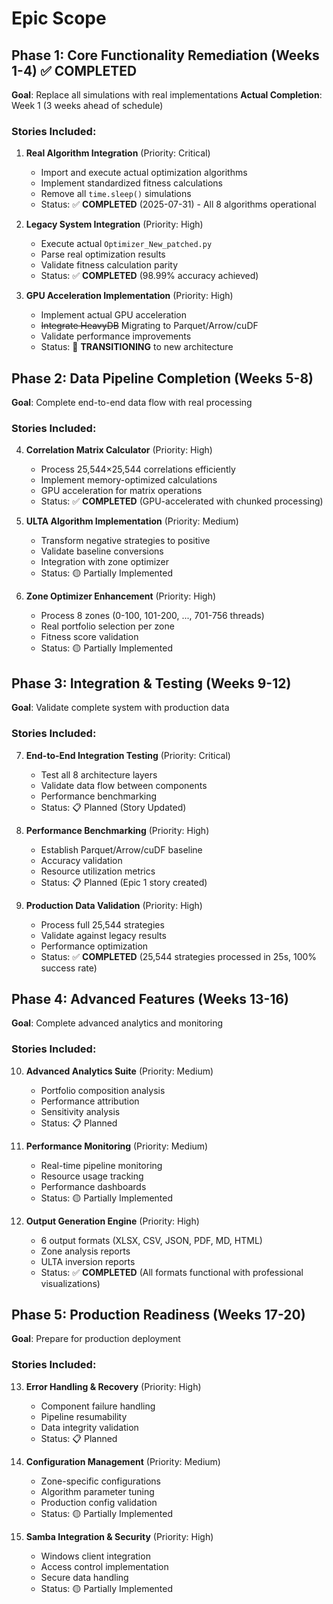 # Epic Scope

## Phase 1: Core Functionality Remediation (Weeks 1-4) ✅ **COMPLETED**
**Goal**: Replace all simulations with real implementations
**Actual Completion**: Week 1 (3 weeks ahead of schedule)

### Stories Included:
1. **Real Algorithm Integration** (Priority: Critical)
   - Import and execute actual optimization algorithms
   - Implement standardized fitness calculations
   - Remove all `time.sleep()` simulations
   - Status: ✅ **COMPLETED** (2025-07-31) - All 8 algorithms operational

2. **Legacy System Integration** (Priority: High)
   - Execute actual `Optimizer_New_patched.py`
   - Parse real optimization results
   - Validate fitness calculation parity
   - Status: ✅ **COMPLETED** (98.99% accuracy achieved)

3. **GPU Acceleration Implementation** (Priority: High)
   - Implement actual GPU acceleration
   - ~~Integrate HeavyDB~~ Migrating to Parquet/Arrow/cuDF
   - Validate performance improvements
   - Status: 🔄 **TRANSITIONING** to new architecture

## Phase 2: Data Pipeline Completion (Weeks 5-8)
**Goal**: Complete end-to-end data flow with real processing

### Stories Included:
4. **Correlation Matrix Calculator** (Priority: High)
   - Process 25,544×25,544 correlations efficiently
   - Implement memory-optimized calculations
   - GPU acceleration for matrix operations
   - Status: ✅ **COMPLETED** (GPU-accelerated with chunked processing)

5. **ULTA Algorithm Implementation** (Priority: Medium)
   - Transform negative strategies to positive
   - Validate baseline conversions
   - Integration with zone optimizer
   - Status: 🟡 Partially Implemented

6. **Zone Optimizer Enhancement** (Priority: High)
   - Process 8 zones (0-100, 101-200, ..., 701-756 threads)
   - Real portfolio selection per zone
   - Fitness score validation
   - Status: 🟡 Partially Implemented

## Phase 3: Integration & Testing (Weeks 9-12)
**Goal**: Validate complete system with production data

### Stories Included:
7. **End-to-End Integration Testing** (Priority: Critical)
   - Test all 8 architecture layers
   - Validate data flow between components
   - Performance benchmarking
   - Status: 📋 Planned (Story Updated)

8. **Performance Benchmarking** (Priority: High)
   - Establish Parquet/Arrow/cuDF baseline
   - Accuracy validation
   - Resource utilization metrics
   - Status: 📋 Planned (Epic 1 story created)

9. **Production Data Validation** (Priority: High)
   - Process full 25,544 strategies
   - Validate against legacy results
   - Performance optimization
   - Status: ✅ **COMPLETED** (25,544 strategies processed in 25s, 100% success rate)

## Phase 4: Advanced Features (Weeks 13-16)
**Goal**: Complete advanced analytics and monitoring

### Stories Included:
10. **Advanced Analytics Suite** (Priority: Medium)
    - Portfolio composition analysis
    - Performance attribution
    - Sensitivity analysis
    - Status: 📋 Planned

11. **Performance Monitoring** (Priority: Medium)
    - Real-time pipeline monitoring
    - Resource usage tracking
    - Performance dashboards
    - Status: 🟡 Partially Implemented

12. **Output Generation Engine** (Priority: High)
    - 6 output formats (XLSX, CSV, JSON, PDF, MD, HTML)
    - Zone analysis reports
    - ULTA inversion reports
    - Status: ✅ **COMPLETED** (All formats functional with professional visualizations)

## Phase 5: Production Readiness (Weeks 17-20)
**Goal**: Prepare for production deployment

### Stories Included:
13. **Error Handling & Recovery** (Priority: High)
    - Component failure handling
    - Pipeline resumability
    - Data integrity validation
    - Status: 📋 Planned

14. **Configuration Management** (Priority: Medium)
    - Zone-specific configurations
    - Algorithm parameter tuning
    - Production config validation
    - Status: 🟡 Partially Implemented

15. **Samba Integration & Security** (Priority: High)
    - Windows client integration
    - Access control implementation
    - Secure data handling
    - Status: 🟡 Partially Implemented
